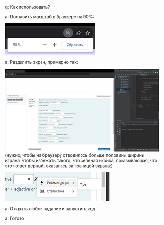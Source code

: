 q: Как использовать?  

a: Поставить масштаб в браузере на 90%:

![](images/Pasted_image_20231201234541.png)

a: Разделить экран, примерно так: 

![](images/Pasted_image_20231201233842.png)
(нужно, чтобы на браузеру отводилось больше половины ширины играна, чтобы избежать такого, что зеленая иконка, показывающая, что этот ответ верный, оказалась за границей экрана:)

![](images/Pasted_image_20231201234247.png)


а: Открыть любое задание и запустить код

a: Готово